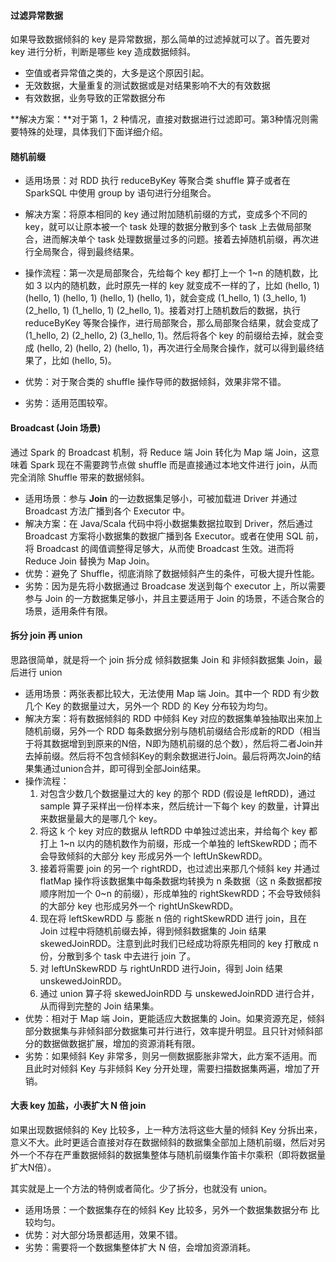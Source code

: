 #### 过滤异常数据

如果导致数据倾斜的 key 是异常数据，那么简单的过滤掉就可以了。首先要对 key 进行分析，判断是哪些 key 造成数据倾斜。

* 空值或者异常值之类的，大多是这个原因引起。
* 无效数据，大量重复的测试数据或是对结果影响不大的有效数据
* 有效数据，业务导致的正常数据分布

**解决方案：**对于第 1，2 种情况，直接对数据进行过滤即可。第3种情况则需要特殊的处理，具体我们下面详细介绍。

#### 随机前缀

* 适用场景：对 RDD 执行 reduceByKey 等聚合类 shuffle 算子或者在 SparkSQL 中使用 group by 语句进行分组聚合。

* 解决方案：将原本相同的 key 通过附加随机前缀的方式，变成多个不同的 key，就可以让原本被一个 task 处理的数据分散到多个 task 上去做局部聚合，进而解决单个 task 处理数据量过多的问题。接着去掉随机前缀，再次进行全局聚合，得到最终结果。
* 操作流程：第一次是局部聚合，先给每个 key 都打上一个 1~n 的随机数，比如 3 以内的随机数，此时原先一样的 key 就变成不一样的了，比如 (hello, 1) (hello, 1) (hello, 1) (hello, 1) (hello, 1)，就会变成 (1_hello, 1) (3_hello, 1) (2_hello, 1) (1_hello, 1) (2_hello, 1)。接着对打上随机数后的数据，执行 reduceByKey 等聚合操作，进行局部聚合，那么局部聚合结果，就会变成了 (1_hello, 2) (2_hello, 2) (3_hello, 1)。然后将各个 key 的前缀给去掉，就会变成 (hello, 2) (hello, 2) (hello, 1)，再次进行全局聚合操作，就可以得到最终结果了，比如 (hello, 5)。
* 优势：对于聚合类的 shuffle 操作导师的数据倾斜，效果非常不错。
* 劣势：适用范围较窄。

#### Broadcast (Join 场景)

通过 Spark 的 Broadcast 机制，将 Reduce 端 Join 转化为 Map 端 Join，这意味着 Spark 现在不需要跨节点做 shuffle 而是直接通过本地文件进行 join，从而完全消除 Shuffle 带来的数据倾斜。

* 适用场景：参与 **Join** 的一边数据集足够小，可被加载进 Driver 并通过 Broadcast 方法广播到各个 Executor 中。
* 解决方案：在 Java/Scala 代码中将小数据集数据拉取到 Driver，然后通过 Broadcast 方案将小数据集的数据广播到各 Executor。或者在使用 SQL 前，将 Broadcast 的阈值调整得足够大，从而使 Broadcast 生效。进而将 Reduce Join 替换为 Map Join。
* 优势：避免了 Shuffle，彻底消除了数据倾斜产生的条件，可极大提升性能。
* 劣势：因为是先将小数据通过 Broadcase 发送到每个 executor 上，所以需要参与 Join 的一方数据集足够小，并且主要适用于 Join 的场景，不适合聚合的场景，适用条件有限。

#### 拆分 join 再 union

思路很简单，就是将一个 join 拆分成 倾斜数据集 Join 和 非倾斜数据集 Join，最后进行 union

* 适用场景：两张表都比较大，无法使用 Map 端 Join。其中一个 RDD 有少数几个 Key 的数据量过大，另外一个 RDD 的 Key 分布较为均匀。
* 解决方案：将有数据倾斜的 RDD 中倾斜 Key 对应的数据集单独抽取出来加上随机前缀，另外一个 RDD 每条数据分别与随机前缀结合形成新的RDD（相当于将其数据增到到原来的N倍，N即为随机前缀的总个数），然后将二者Join并去掉前缀。然后将不包含倾斜Key的剩余数据进行Join。最后将两次Join的结果集通过union合并，即可得到全部Join结果。
* 操作流程：
  1. 对包含少数几个数据量过大的 key 的那个 RDD (假设是 leftRDD)，通过 sample 算子采样出一份样本来，然后统计一下每个 key 的数量，计算出来数据量最大的是哪几个 key。
  2. 将这 k 个 key 对应的数据从 leftRDD 中单独过滤出来，并给每个 key 都打上 1~n 以内的随机数作为前缀，形成一个单独的 leftSkewRDD；而不会导致倾斜的大部分 key 形成另外一个 leftUnSkewRDD。
  3. 接着将需要 join 的另一个 rightRDD，也过滤出来那几个倾斜 key 并通过 flatMap 操作将该数据集中每条数据均转换为 n 条数据（这 n 条数据都按顺序附加一个 0~n 的前缀），形成单独的 rightSkewRDD；不会导致倾斜的大部分 key 也形成另外一个 rightUnSkewRDD。
  4. 现在将 leftSkewRDD 与 膨胀 n 倍的 rightSkewRDD 进行 join，且在 Join 过程中将随机前缀去掉，得到倾斜数据集的 Join 结果 skewedJoinRDD。注意到此时我们已经成功将原先相同的 key 打散成 n 份，分散到多个 task 中去进行 join 了。
  5. 对 leftUnSkewRDD 与 rightUnRDD 进行Join，得到 Join 结果 unskewedJoinRDD。
  6. 通过 union 算子将 skewedJoinRDD 与 unskewedJoinRDD 进行合并，从而得到完整的 Join 结果集。
* 优势：相对于 Map 端 Join，更能适应大数据集的 Join。如果资源充足，倾斜部分数据集与非倾斜部分数据集可并行进行，效率提升明显。且只针对倾斜部分的数据做数据扩展，增加的资源消耗有限。
* 劣势：如果倾斜 Key 非常多，则另一侧数据膨胀非常大，此方案不适用。而且此时对倾斜 Key 与非倾斜 Key 分开处理，需要扫描数据集两遍，增加了开销。

#### 大表 key 加盐，小表扩大 N 倍 join

如果出现数据倾斜的 Key 比较多，上一种方法将这些大量的倾斜 Key 分拆出来，意义不大。此时更适合直接对存在数据倾斜的数据集全部加上随机前缀，然后对另外一个不存在严重数据倾斜的数据集整体与随机前缀集作笛卡尔乘积（即将数据量扩大N倍）。

其实就是上一个方法的特例或者简化。少了拆分，也就没有 union。

* 适用场景：一个数据集存在的倾斜 Key 比较多，另外一个数据集数据分布 比较均匀。
* 优势：对大部分场景都适用，效果不错。
* 劣势：需要将一个数据集整体扩大 N 倍，会增加资源消耗。